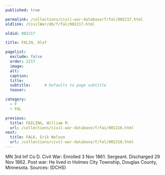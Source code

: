 ```yaml
---
published: true

permalink: /collections/civil-war-database/f/fal/002217.html
oldlink: /CivilWar/db/f/fal/002217.html

oldid: 002217

title: FALIN, Olaf

pagelist:
  exclude: false
  order: 2217
  image: 
  alt:
  caption:
  title:
  subtitle:      # Defaults to page subtitle
  teaser:

category: 
  - F 
  - FAL

previous:
  title: FAILING, William M.
  url: /collections/civil-war-database/f/fai/002216.html  
next:
  title: FALK, Erik Nelson
  url: /collections/civil-war-database/f/fal/002218.html   
---
```

MN 3rd Inf Co D. Civil War: Enrolled 3 Nov 1861. Sergeant. Discharged 29 Nov 1862. Post war: He lived in Holmes City Township, Douglas County, Minnesota. Sources: (DCHS)